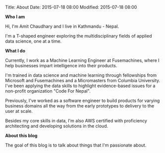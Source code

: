 Title: About
Date: 2015-07-18 08:00
Modified: 2015-07-18 08:00

**Who I am**  

Hi, I'm Amit Chaudhary and I live in Kathmandu - Nepal.

I'm  a T-shaped engineer exploring the multidisciplinary fields of applied data science, one at a time.
  



**What I do**  

Currently, I work as a Machine Learning Engineer at Fusemachines, where I help businesses impart intelligence into their products.

I'm trained in data science and machine learning through fellowships from Microsoft and Fusemachines and a Micromasters from Columbia University. I've been applying the data skills to highlight evidence-based issues for a non-profit organization "Code For Nepal".

Previously, I've worked as a software engineer to build products for varying business domains all the way from the early prototypes to delivery to the user at scale.

Besides my core skills in data, I'm also AWS certified with proficiency architecting and developing solutions in the cloud. 

**About this blog**  

The goal of this blog is to talk about things that I'm passionate about.
